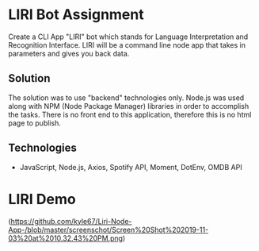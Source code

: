 # LIRI Bot Assignment

Create a CLI App "LIRI" bot which stands for Language Interpretation and Recognition Interface. LIRI will be a command line node app that takes in parameters and gives you back data.

## Solution
The solution was to use "backend" technologies only. Node.js was used along with NPM (Node Package Manager) libraries in order to accomplish the tasks. There is no front end to this application, therefore this is no html page to publish.

## Technologies
- JavaScript, Node.js, Axios, Spotify API, Moment, DotEnv, OMDB API

# LIRI Demo 

(https://github.com/kyle67/Liri-Node-App-/blob/master/screenschot/Screen%20Shot%202019-11-03%20at%2010.32.43%20PM.png)

